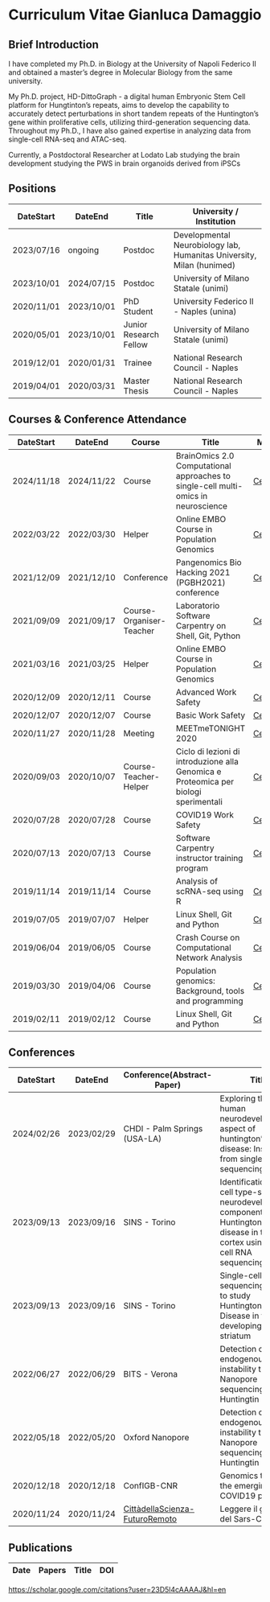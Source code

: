# Curriculum Vitae Gianluca Damaggio

## Brief Introduction

I have completed my Ph.D. in Biology at the University of Napoli Federico II and obtained a master’s degree in Molecular Biology from the same university.

My Ph.D. project, HD-DittoGraph - a digital human Embryonic Stem Cell platform for Hungtinton’s repeats, aims to develop the capability to accurately detect perturbations in short tandem repeats of the Huntington’s gene within proliferative cells, utilizing third-generation sequencing data. Throughout my Ph.D., I have also gained expertise in analyzing data from single-cell RNA-seq and ATAC-seq. 

Currently, a Postdoctoral Researcher at Lodato Lab studying the brain development studying the PWS in brain organoids derived from iPSCs

## Positions

|DateStart| DateEnd| Title | University / Institution |
|---------|--------| ---------- | ---------- |
| 2023/07/16 | ongoing | Postdoc | Developmental Neurobiology lab, Humanitas University, Milan (hunimed) |
| 2023/10/01 | 2024/07/15 | Postdoc | University of Milano Statale (unimi) |
| 2020/11/01 | 2023/10/01 | PhD Student | University Federico II - Naples (unina) |
| 2020/05/01 | 2023/10/01 | Junior Research Fellow	| University of Milano Statale (unimi) |
| 2019/12/01 | 2020/01/31 | Trainee  | National Research Council - Naples |
| 2019/04/01 | 2020/03/31 | Master Thesis | National Research Council - Naples |

## Courses & Conference Attendance

|DateStart| DateEnd| Course |Title |  Material |
|---------|--------| ---------- |---------- |--------|
|2024/11/18 | 2024/11/22 | Course | BrainOmics 2.0 Computational approaches to single-cell multi-omics in neuroscience | [Certificate](cert/Damaggio_Certificates_Brainomics.pdf)| 
|2022/03/22 | 2022/03/30 | Helper | Online EMBO Course in Population Genomics | [Certificate](cert/CERTIFICATE_DAMAGGIO_2022.pdf)| 
|2021/12/09 | 2021/12/10 | Conference | Pangenomics Bio Hacking 2021 (PGBH2021) conference | [Certificate](cert/pgbh2021-certificate-Damaggio-Gianluca.pdf) |
|2021/09/09 | 2021/09/17 | Course-Organiser-Teacher | Laboratorio Software Carpentry on Shell, Git, Python | [Certificate](cert/certificate-organiser_GDamaggio.pdf) |
|2021/03/16 | 2021/03/25 | Helper | Online EMBO Course in Population Genomics | [Certificate](cert/embo2021-damaggio.pdf)| 
|2020/12/09 | 2020/12/11 | Course | Advanced Work Safety | [Certificate](cert/advanced_workSafety.pdf)|
|2020/12/07 | 2020/12/07 | Course | Basic Work Safety | [Certificate](cert/workSafety.pdf)|
|2020/11/27 | 2020/11/28 | Meeting |  MEETmeTONIGHT 2020 | [Certificate](cert/MeetAttendanceDamaggio.pdf)|
|2020/09/03 | 2020/10/07| Course-Teacher-Helper | Ciclo di lezioni di introduzione alla Genomica e Proteomica per biologi sperimentali | [Certificate](cert/OBI_genomics-proteomics.pdf) |
|2020/07/28 | 2020/07/28 | Course | COVID19 Work Safety | [Certificate](cert/certificate_aifos_covid.pdf)|
|2020/07/13 | 2020/07/13 | Course | Software Carpentry instructor training program | [Certificate](cert/SC_trainer.pdf)|
|2019/11/14 | 2019/11/14 | Course | Analysis of scRNA-seq using R | [Certificate](cert/Certificate-NETTAB-BBCC2019-tutorial.pdf) |
|2019/07/05 | 2019/07/07 | Helper | Linux Shell, Git and Python | [Certificate](cert/certificate-helper_SWCNaples.pdf)|
|2019/06/04 | 2019/06/05 | Course | Crash Course on Computational Network Analysis | [Certificate](cert/network_analysis_ICAR.pdf)|
|2019/03/30 | 2019/04/06 | Course | Population genomics: Background, tools and programming | [Certificate](cert/EMBO_popgen.pdf)|
|2019/02/11 | 2019/02/12 | Course | Linux Shell, Git and Python | [Certificate](cert/SC_certificate-attendance_Naples.pdf)|

## Conferences

|DateStart| DateEnd| Conference(Abstract-Paper) |Title |  Material |
|---------|--------| ---------- |---------- |--------|
|2024/02/26 | 2023/02/29 | CHDI - Palm Springs (USA-LA)| Exploring the early human neurodevelopmental aspect of huntington’s disease: Insights from single-cell rna sequencing| [Poster](to be added), [Abstract](https://drive.google.com/file/d/1WdoMWVj19jNCXg3bIM04Z2OTowWkrVii/view)
|2023/09/13 | 2023/09/16 | SINS - Torino | Identification of the cell type-specific neurodevelopmental component of Huntington’s disease in the cortex using single-cell RNA sequencing analysis | [Poster](https://drive.google.com/drive/u/0/folders/1XecR4U40z44UGmkh_6XYTidI_3cHRXce), [Abstract](https://docs.google.com/document/d/1ICoIWAVpylGqjCZxBzF70tQhlmJUvtH7/edit?usp=drive_web&ouid=111396140728182502400&rtpof=true)
|2023/09/13 | 2023/09/16 | SINS - Torino | Single-cell RNA sequencing analysis to study Huntington’s Disease in the developing human striatum | [Poster](https://drive.google.com/drive/u/0/folders/1XecR4U40z44UGmkh_6XYTidI_3cHRXce), [Abstract](https://docs.google.com/document/d/1HVKeM_iGIbyiNVJ4aFoNLzGKndk_2iM2/edit)
|2022/06/27 | 2022/06/29 | BITS - Verona | Detection of endogenous CAG instability through Nanopore sequencing of the Huntingtin Exon1 | [Poster](https://docs.google.com/presentation/d/1WlqAobUYj4KKTUiVMJCZvK3T592uXpU0/edit?usp=sharing&ouid=111396140728182502400&rtpof=true&sd=true) , [Abstract](https://docs.google.com/document/d/1uGCSlRuBZGJvO775Z14ciNnE462yU48lubXEl2OxyKU/edit?usp=sharing)
|2022/05/18 | 2022/05/20 | Oxford Nanopore | Detection of endogenous CAG instability through Nanopore sequencing of the Huntingtin Exon1 | [Poster](https://docs.google.com/presentation/d/1WlqAobUYj4KKTUiVMJCZvK3T592uXpU0/edit?usp=sharing&ouid=111396140728182502400&rtpof=true&sd=true) , [Abstract](https://docs.google.com/document/d/1uGCSlRuBZGJvO775Z14ciNnE462yU48lubXEl2OxyKU/edit?usp=sharing)
|2020/12/18 | 2020/12/18 | ConfIGB-CNR | Genomics to fight the emerging COVID19 pandemic| [Abstract](abs/Damaggio20ConfDipCNR_ENG.md), [Presentation](https://docs.google.com/presentation/d/1LKwtL63WdeaU2lSAjHZcOJ2Bhr6i5KA4-vtxHuCeXyE/edit#slide=id.gb1b49a806f_0_255)
|2020/11/24 | 2020/11/24 | [CittàdellaScienza-FuturoRemoto](https://www.futuroremoto2020.it/) | Leggere il genoma del Sars-CoV-2 | [Certificate](cert/FR_Attestato.pdf), [Presentation](https://docs.google.com/presentation/d/13An-KjjxEKIOb6kpvwyJZ557A03Y6uIX3LRrwPf_6-0/edit?usp=sharing)

## Publications

|Date| Papers |Title |  DOI |
|--------- |---------- |---------- |--------|
https://scholar.google.com/citations?user=23D5l4cAAAAJ&hl=en 


